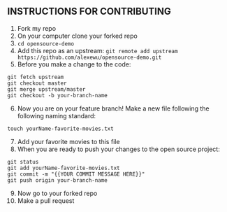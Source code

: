 ## INSTRUCTIONS FOR CONTRIBUTING

1. Fork my repo
2. On your computer clone your forked repo
3. `cd opensource-demo`
4. Add this repo as an upstream: ```git remote add upstream https://github.com/alexewu/opensource-demo.git```
5. Before you make a change to the code:

```
git fetch upstream
git checkout master
git merge upstream/master
git checkout -b your-branch-name
```

6. Now you are on your feature branch! Make a new file following the following naming standard:

```touch yourName-favorite-movies.txt```

7. Add your favorite movies to this file
8. When you are ready to push your changes to the open source project:

```
git status
git add yourName-favorite-movies.txt
git commit -m "{{YOUR COMMIT MESSAGE HERE}}"
git push origin your-branch-name
```

9. Now go to your forked repo
10. Make a pull request
